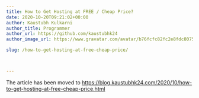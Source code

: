 ```yaml
---
title: How to Get Hosting at FREE / Cheap Price?
date: 2020-10-20T09:21:02+00:00
author: Kaustubh Kulkarni
author_title: Programmer
author_url: https://github.com/kaustubhk24
author_image_url: https://www.gravatar.com/avatar/b76fcfc82fc2e8fdc8075636f1735f61?s=200

slug: /how-to-get-hosting-at-free-cheap-price/



---
```

The article has been moved to https://blog.kaustubhk24.com/2020/10/how-to-get-hosting-at-free-cheap-price.html